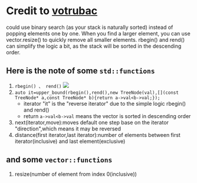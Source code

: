 # Credit to [votrubac](https://leetcode.com/votrubac/)
could use binary search (as your stack is naturally sorted) instead of popping elements one by one. When you find a larger element, you can use vector.resize() to quickly remove all smaller elements. rbegin() and rend() can simplify the logic a bit, as the stack will be sorted in the descending order.


## Here is the note of some ```std::functions```

1. ```rbegin() 、 rend()```
  ![](https://www.alphacodingskills.com/cpp/img/cpp-rbegin-rend.PNG)
2. ```auto it=upper_bound(rbegin(),rend(),new TreeNode(val),[](const TreeNode* a,const TreeNode* b){return a->val<b->val;});```
    * iterator "it" is the "reverse iterator" due to the simple logic rbegin() and rend()
    * return ```a->val<b->val``` means the vector is sorted in descending order
3. next(iterator,move):moves default one step base on the iterator "direction",which means it may be reversed
4. distance(first iterator,last iterator):number of elements between first iterator(inclusive) and last element(exclusive)

## and some ```vector::functions```
1. resize(number of element from index 0(inclusive))

 
